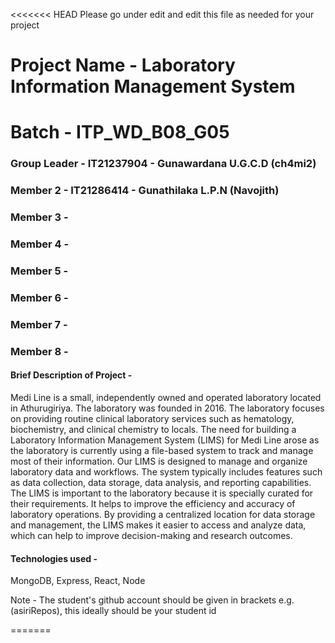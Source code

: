 <<<<<<< HEAD
Please go under edit and edit this file as needed for your project

# Project Name - Laboratory Information Management System

# Batch - ITP_WD_B08_G05

### Group Leader - IT21237904 - Gunawardana U.G.C.D (ch4mi2)

### Member 2 - IT21286414 - Gunathilaka L.P.N (Navojith)

### Member 3 -

### Member 4 -

### Member 5 -

### Member 6 -

### Member 7 -

### Member 8 -

#### Brief Description of Project -

Medi Line is a small, independently owned and operated laboratory located in
Athurugiriya. The laboratory was founded in 2016. The laboratory focuses on providing
routine clinical laboratory services such as hematology, biochemistry, and clinical
chemistry to locals.
The need for building a Laboratory Information Management System (LIMS) for Medi
Line arose as the laboratory is currently using a file-based system to track and manage
most of their information.
Our LIMS is designed to manage and organize laboratory data and workflows. The
system typically includes features such as data collection, data storage, data analysis, and
reporting capabilities.
The LIMS is important to the laboratory because it is specially curated for their
requirements. It helps to improve the efficiency and accuracy of laboratory operations.
By providing a centralized location for data storage and management, the LIMS makes it
easier to access and analyze data, which can help to improve decision-making and
research outcomes.

#### Technologies used -

MongoDB, Express, React, Node

Note - The student's github account should be given in brackets e.g. (asiriRepos), this ideally should be your student id

=======
